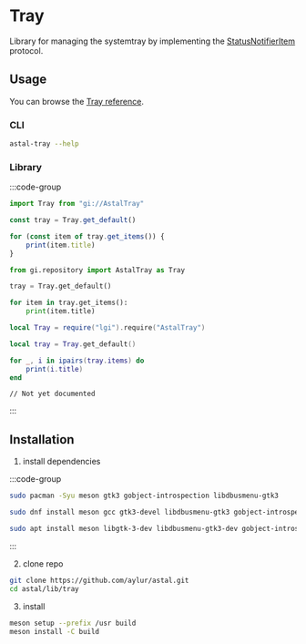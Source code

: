# Tray

Library for managing the systemtray by implementing the [StatusNotifierItem](https://www.freedesktop.org/wiki/Specifications/StatusNotifierItem/) protocol.

## Usage

You can browse the [Tray reference](https://aylur.github.io/libastal/tray).

### CLI

```sh
astal-tray --help
```

### Library

:::code-group

```js [<i class="devicon-javascript-plain"></i> JavaScript]
import Tray from "gi://AstalTray"

const tray = Tray.get_default()

for (const item of tray.get_items()) {
    print(item.title)
}
```

```py [<i class="devicon-python-plain"></i> Python]
from gi.repository import AstalTray as Tray

tray = Tray.get_default()

for item in tray.get_items():
    print(item.title)
```

```lua [<i class="devicon-lua-plain"></i> Lua]
local Tray = require("lgi").require("AstalTray")

local tray = Tray.get_default()

for _, i in ipairs(tray.items) do
    print(i.title)
end
```

```vala [<i class="devicon-vala-plain"></i> Vala]
// Not yet documented
```

:::

## Installation

1. install dependencies

:::code-group

```sh [<i class="devicon-archlinux-plain"></i> Arch]
sudo pacman -Syu meson gtk3 gobject-introspection libdbusmenu-gtk3
```

```sh [<i class="devicon-fedora-plain"></i> Fedora]
sudo dnf install meson gcc gtk3-devel libdbusmenu-gtk3 gobject-introspection-devel
```

```sh [<i class="devicon-ubuntu-plain"></i> Ubuntu]
sudo apt install meson libgtk-3-dev libdbusmenu-gtk3-dev gobject-introspection
```

:::

2. clone repo

```sh
git clone https://github.com/aylur/astal.git
cd astal/lib/tray
```

3. install

```sh
meson setup --prefix /usr build
meson install -C build
```
